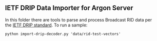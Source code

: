 ## IETF DRIP Data Importer for Argon Server

In this folder there are tools to parse and process Broadcast RID data per the [IETF DRIP standard](https://datatracker.ietf.org/wg/drip/about/). To run a sample: 

```
python import-drip-decoder.py 'data/rid-test-vectors'

```
